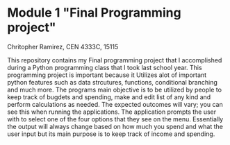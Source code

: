 # Module 1 "Final Programming project"
Chritopher Ramirez, CEN 4333C, 15115

This repository contains my Final programming project that I accomplished during a Python programming class that I took last school year. This programming project is important because it Utilizes alot of important python features such as data strcutures, functions, conditional branching and much more. The programs main objective is to be utilized by people to keep track of bugdets and spending, make and edit list of any kind and perform calculations as needed. The expected outcomes will vary; you can see this when running the applications. The application prompts the user with to select one of the four options that they see on the menu. Essentially the output will always change based on how much you spend and what the user input but its main purpose is to keep track of income and spending. 
